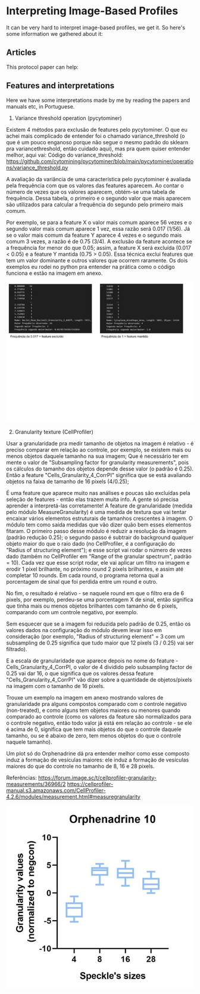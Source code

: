 # Interpreting Image-Based Profiles

It can be very hard to interpret image-based profiles, we get it. So here's some information we gathered about it:

## Articles

This protocol paper can help:

## Features and interpretations

Here we have some interpretations made by me by reading the papers and manuals etc, in Portuguese.

1. Variance threshold operation (pycytominer)

Existem 4 métodos para exclusão de features pelo pycytominer. O que eu achei mais complicado de entender foi o chamado variance_threshold (o que é um pouco enganoso porque não segue o mesmo padrão do sklearn pra variancethreshold, então cuidado aqui), mas pra quem quiser entender melhor, aqui vai:
Código do variance_threshold: https://github.com/cytomining/pycytominer/blob/main/pycytominer/operations/variance_threshold.py

A avaliação da variância de uma característica pelo pycytominer é avaliada pela frequência com que os valores das features aparecem. Ao contar o número de vezes que os valores aparecem, obtém-se uma tabela de frequência. Dessa tabela, o primeiro e o segundo valor que mais aparecem são utilizados para calcular a frequência do segundo pelo primeiro mais comum. 

Por exemplo, se para a feature X o valor mais comum aparece 56 vezes e o segundo valor mais comum aparece 1 vez, essa razão será 0.017 (1/56). Já se o valor mais comum da feature Y aparece 4 vezes e o segundo mais comum 3 vezes, a razão é de 0.75 (3/4). A exclusão da feature acontece se a frequência for menor do que 0.05; assim, a feature X será excluída (0.017 < 0.05) e a feature Y mantida (0.75 > 0.05). Essa técnica exclui features que tem um valor dominante e outros valores que ocorrem raramente.
Os dois exemplos eu rodei no python pra entender na prática como o código funciona e estão na imagem em anexo.

![alt text](variancethr.png)

2. Granularity texture (CellProfiler)

Usar a granularidade pra medir tamanho de objetos na imagem é relativo - é preciso comparar em relação ao controle, por exemplo, se existem mais ou menos objetos daquele tamanho na sua imagem;
Que é necessário ter em mente o valor de "Subsampling factor for granularity measurements", pois os cálculos do tamanho dos objetos depende desse valor (o padrão é 0.25). Então a feature "Cells_Granularity_4_CorrPI" significa que se está avaliando objetos na faixa de tamanho de 16 pixels (4/0.25);

É uma feature que aparece muito nas análises e poucas são excluídas pela seleção de features - então elas trazem muita info. A gente só precisa aprender a interpretá-las corretamente!
A feature de granularidade (medida pelo módulo MeasureGranularity) é uma medida de textura que vai tentar encaixar vários elementos estruturais de tamanhos crescentes à imagem. O módulo tem como saída medidas que vão dizer quão bem esses elementos fitaram. O primeiro passo desse módulo é reduzir a resolução da imagem (padrão redução 0.25); o segundo passo é subtrair do background qualquer objeto maior do que o raio dado (no CellProfiler, é a configuração do "Radius of structuring element"); e esse script vai rodar o número de vezes dado (também no CellProfiler em "Range of the granular spectrum", padrão = 10). Cada vez que esse script rodar, ele vai aplicar um filtro na imagem e erodir 1 pixel brilhante, no próximo round 2 pixels brilhantes, e assim até completar 10 rounds. Em cada round, o programa retorna qual a porcentagem de sinal que foi perdida entre um round e outro.

No fim, o resultado é relativo - se naquele round em que o filtro era de 6 pixels, por exemplo, perdeu-se uma porcentagem X de sinal, então significa que tinha mais ou menos objetos brilhantes com tamanho de 6 pixels, comparando com um controle negativo, por exemplo.

Sem esquecer que se a imagem foi reduzida pelo padrão de 0.25, então os valores dados na configuração do módulo devem levar isso em consideração (por exemplo,  "Radius of structuring element" = 3 com um subsampling de 0.25 significa que tudo maior que 12 pixels (3 / 0.25) vai ser filtrado).

E a escala de granularidade que aparece depois no nome do feature - Cells_Granularity_4_CorrPI, o valor de 4 dividido pelo subsampling factor de 0.25 vai dar 16, o que significa que os valores dessa feature "Cells_Granularity_4_CorrPI" vão dizer sobre a quantidade de objetos/pixels na imagem com o tamanho de 16 pixels.

Trouxe um exemplo na imagem em anexo mostrando valores de granularidade pra alguns compostos comparado com o controle negativo (non-treated), e como alguns tem objetos maiores ou menores quando comparado ao controle (como os valores da feature são normalizados para o controle negativo, então todo valor já está em relação ao controle - se ele é acima de 0, significa que tem mais objetos do que o controle daquele tamanho, ou se é abaixo de zero, tem menos objetos do que o controle naquele tamanho).

Um plot só do Orphenadrine dá pra entender melhor como esse composto induz a formação de vesículas maiores: ele induz a formação de vesículas maiores do que do controle no tamanho de 8, 16 e 28 pixels.

Referências:
https://forum.image.sc/t/cellprofiler-granularity-measurements/36966/2
https://cellprofiler-manual.s3.amazonaws.com/CellProfiler-4.2.6/modules/measurement.html#measuregranularity

![alt text](granularity.png)